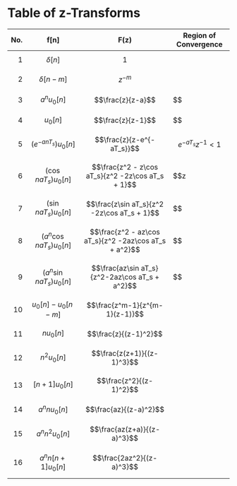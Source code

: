 # Table of z-Transforms

|No. | **f[n]** | **F(z)** | **Region of Convergence** |
|---:|:--------:|:--------:|---------------------------|
| 1 | $$\delta[n]$$ | $$1$$ | |
| 2 | $$\delta[n-m]$$ | $$z^{-m}$$ | |
| 3 | $$a^nu_0[n]$$ | $$\frac{z}{z-a}$$ | $$|z| > a$$ |
| 4 | $$u_0[n]$$ | $$\frac{z}{z-1}$$ | $$|z| > 1$$ |
| 5 | $$(e^{-anT_s})u_0[n]$$ | $$\frac{z}{z-e^{-aT_s}}$$ | $$e^{-aT_s}z^{-1} < 1$$ |
| 6 | $$(\cos naT_s)u_0[n]$$ | $$\frac{z^2 - z\cos aT_s}{z^2 -2z\cos aT_s + 1}$$ | $$z| > 1$$ |
| 7 | $$(\sin naT_s)u_0[n]$$ | $$\frac{z\sin aT_s}{z^2 -2z\cos aT_s + 1}$$ | $$|z| > 1$$ |
| 8 | $$(a^n\cos naT_s)u_0[n]$$ | $$\frac{z^2 - az\cos aT_s}{z^2 -2az\cos aT_s + a^2}$$ | $$|z| > 1$$ |
| 9 | $$(a^n\sin naT_s)u_0[n]$$ | $$\frac{az\sin aT_s}{z^2-2az\cos aT_s + a^2}$$ | $$|z| > 1$$ |
| 10 | $$u_0[n]-u_0[n-m]$$ | $$\frac{z^m-1}{z^{m-1}(z-1)}$$ | |
| 11 | $$nu_0[n]$$ | $$\frac{z}{(z-1)^2}$$ | |
| 12 | $$n^2u_0[n]$$ | $$\frac{z(z+1)}{(z-1)^3}$$ | |
| 13 | $$[n+1]u_0[n]$$ | $$\frac{z^2}{(z-1)^2}$$ | |
| 14 | $$a^n n u_0[n]$$ | $$\frac{az}{(z-a)^2}$$ | |
| 15 | $$a^n n^2u_0[n]$$ | $$\frac{az(z+a)}{(z-a)^3}$$ | |
| 16 | $$a^n n[n+1]u_0[n]$$ | $$\frac{2az^2}{(z-a)^3}$$ | |

